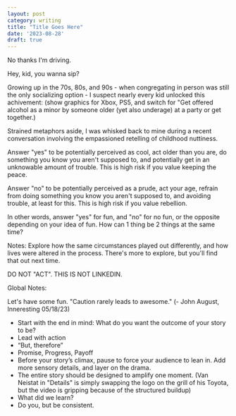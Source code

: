 ```yaml
---
layout: post
category: writing
title: "Title Goes Here"
date: '2023-08-28'
draft: true
---
```


No thanks I'm driving.

Hey, kid, you wanna sip? 

Growing up in the 70s, 80s, and 90s - when congregating in person was still the only socializing option - I suspect nearly every kid unlocked this achivement: (show graphics for Xbox, PS5, and switch for "Get offered alcohol as a minor by someone older (yet also underage) at a party or get together.)

Strained metaphors aside, I was whisked back to mine during a recent conversation involving the empassioned retelling of childhood nuttiness. 

Answer "yes" to be potentially perceived as cool, act older than you are, do something you know you aren't supposed to, and potentially get in an unknowable amount of trouble. This is high risk if you value keeping the peace.

Answer "no" to be potentially perceived as a prude, act your age, refrain from doing something you know you aren't supposed to, and avoiding trouble, at least for this. This is high risk if you value rebellion.

In other words, answer "yes" for fun, and "no" for no fun, or the opposite depending on your idea of fun. How can 1 thing be 2 things at the same time?

Notes: Explore how the same circumstances played out differently, and how lives were altered in the process. There's more to explore, but you'll find that out next time.



DO NOT "ACT". THIS IS NOT LINKEDIN.

Global Notes:

Let's have some fun. "Caution rarely leads to awesome." (- John August, Inneresting 05/18/23)

- Start with the end in mind: What do you want the outcome of your story to be?
- Lead with action
- “But, therefore”
- Promise, Progress, Payoff
- Before your story’s climax, pause to force your audience to lean in. Add more sensory details, and layer on the drama.
- The entire story should be designed to amplify one moment. (Van Neistat in "Details" is simply swapping the logo on the grill of his Toyota, but the video is gripping because of the structured buildup)
- What did we learn?
- Do you, but be consistent.
